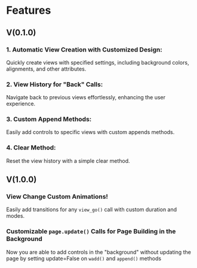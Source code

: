 # Features 

## V(0.1.0)

### 1. Automatic View Creation with Customized Design: 
Quickly create views with specified settings, including background colors, alignments, and other attributes.

### 2. View History for "Back" Calls: 
Navigate back to previous views effortlessly, enhancing the user experience.

### 3. Custom Append Methods: 
Easily add controls to specific views with custom appends methods.

### 4. Clear Method: 
Reset the view history with a simple clear method.

## V(1.0.0)

### View Change Custom Animations!
Easily add transitions for any `view_go()` call with custom duration and modes.

### Customizable `page.update()` Calls for Page Building in the Background
Now you are able to add controls in the "background" without updating the page by setting update=False on `wadd()` and `append()` methods